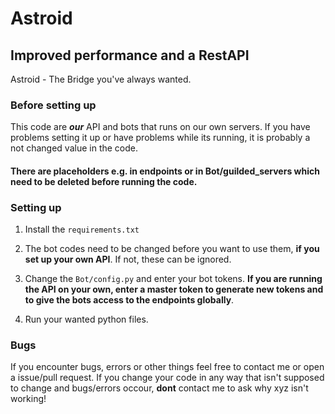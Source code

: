 # Astroid
## Improved performance and a RestAPI
Astroid - The Bridge you've always wanted.

### Before setting up
This code are _**our**_ API and bots that runs on our own servers. If you have problems setting it up or have problems while its running, it is probably a not changed value in the code.
#### **__There are placeholders e.g. in endpoints or in Bot/guilded_servers which need to be deleted before running the code.__**

### Setting up

1. Install the `requirements.txt`

2. The bot codes need to be changed before you want to use them, **if you set up your own API**. If not, these can be ignored.

3. Change the `Bot/config.py` and enter your bot tokens. **If you are running the API on your own, enter a master token to generate new tokens and to give the bots access to the endpoints globally**.

4. Run your wanted python files.

### Bugs
If you encounter bugs, errors or other things feel free to contact me or open a issue/pull request.
If you change your code in any way that isn't supposed to change and bugs/errors occour, **dont** contact me to ask why xyz isn't working!

